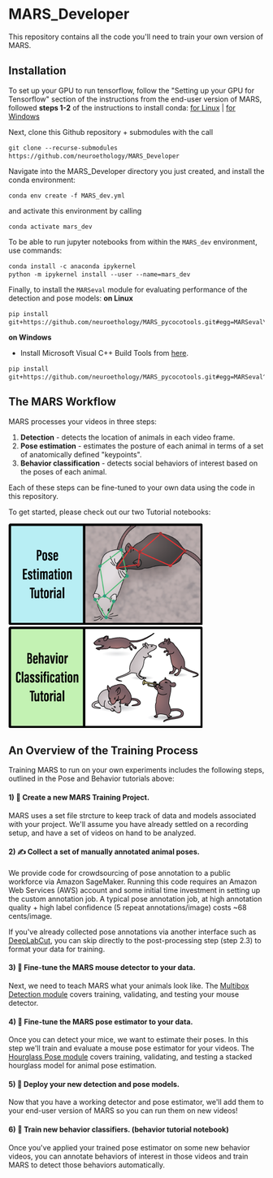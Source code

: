 
# MARS_Developer
This repository contains all the code you'll need to train your own version of MARS.

## Installation
To set up your GPU to run tensorflow, follow the "Setting up your GPU for Tensorflow" section of the instructions from the end-user version of MARS, followed **steps 1-2** of the instructions to install conda: [for Linux](https://github.com/neuroethology/MARS/blob/master/docs/install_linux_nvidia.md#setting-up-your-gpu-for-tensorflow) | [for Windows](https://github.com/neuroethology/MARS/blob/master/docs/install_windows_nvidia.md#setting-up-your-gpu-for-tensorflow)

Next, clone this Github repository + submodules with the call
```
git clone --recurse-submodules https://github.com/neuroethology/MARS_Developer
```

Navigate into the MARS_Developer directory you just created, and install the conda environment:
```
conda env create -f MARS_dev.yml
```
and activate this environment by calling
```
conda activate mars_dev
```
To be able to run jupyter notebooks from within the `MARS_dev` environment, use commands:
```
conda install -c anaconda ipykernel
python -m ipykernel install --user --name=mars_dev
```
Finally, to install the `MARSeval` module for evaluating performance of the detection and pose models:
**on Linux**
```
pip install git+https://github.com/neuroethology/MARS_pycocotools.git#egg=MARSeval\&subdirectory=PythonAPI
```
**on Windows**
* Install Microsoft Visual C++ Build Tools from [here](https://visualstudio.microsoft.com/visual-cpp-build-tools/).
```
pip install git+https://github.com/neuroethology/MARS_pycocotools.git#egg=MARSeval^&subdirectory=PythonAPI
```
## The MARS Workflow
MARS processes your videos in three steps:
1) **Detection** - detects the location of animals in each video frame.
2) **Pose estimation** - estimates the posture of each animal in terms of a set of anatomically defined "keypoints".
3) **Behavior classification** - detects social behaviors of interest based on the poses of each animal.

Each of these steps can be fine-tuned to your own data using the code in this repository.

To get started, please check out our two Tutorial notebooks:

[![](pose_annotation_tools/docs/pose_tutorial_button.png)](https://nbviewer.jupyter.org/github/neuroethology/MARS_Developer/blob/master/MARS_pose_tutorial.ipynb) [![](pose_annotation_tools/docs/behavior_tutorial_button.png)](https://nbviewer.jupyter.org/github/neuroethology/MARS_Developer/blob/master/MARS_behavior_tutorial.ipynb)

## An Overview of the Training Process
Training MARS to run on your own experiments includes the following steps, outlined in the Pose and Behavior tutorials above:

#### 1) 📁 Create a new MARS Training Project.
MARS uses a set file strcture to keep track of data and models associated with your project. We'll assume you have already settled on a recording setup, and have a set of videos on hand to be analyzed.

#### 2) ✍️ Collect a set of manually annotated animal poses.
We provide code for crowdsourcing of pose annotation to a public workforce via Amazon SageMaker. Running this code requires an Amazon Web Services (AWS) account and some initial time investment in setting up the custom annotation job. A typical pose annotation job, at high annotation quality + high label confidence (5 repeat annotations/image) costs ~68 cents/image.

If you've already collected pose annotations via another interface such as [DeepLabCut](https://github.com/DeepLabCut/DeepLabCut/blob/master/docs/UseOverviewGuide.md#label-frames), you can skip directly to the post-processing step (step 2.3) to format your data for training.

#### 3) 🎯 Fine-tune the MARS mouse detector to your data.
Next, we need to teach MARS what your animals look like. The [Multibox Detection module](multibox_detection) covers training, validating, and testing your mouse detector.

#### 4) 🐁 Fine-tune the MARS pose estimator to your data.
Once you can detect your mice, we want to estimate their poses. In this step we'll train and evaluate a mouse pose estimator for your videos. The [Hourglass Pose module](hourglass_pose) covers training, validating, and testing a stacked hourglass model for animal pose estimation.

#### 5) 🚀 Deploy your new detection and pose models.
Now that you have a working detector and pose estimator, we'll add them to your end-user version of MARS so you can run them on new videos!

#### 6) 💪 Train new behavior classifiers. (behavior tutorial notebook)
Once you've applied your trained pose estimator on some new behavior videos, you can annotate behaviors of interest in those videos and train MARS to detect those behaviors automatically.
